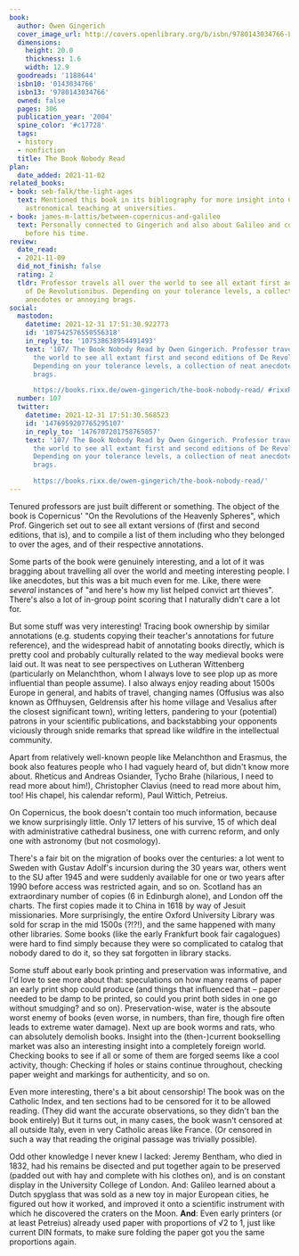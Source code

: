 ```yaml
---
book:
  author: Owen Gingerich
  cover_image_url: http://covers.openlibrary.org/b/isbn/9780143034766-L.jpg
  dimensions:
    height: 20.0
    thickness: 1.6
    width: 12.9
  goodreads: '1188644'
  isbn10: '0143034766'
  isbn13: '9780143034766'
  owned: false
  pages: 306
  publication_year: '2004'
  spine_color: '#c17728'
  tags:
  - history
  - nonfiction
  title: The Book Nobody Read
plan:
  date_added: 2021-11-02
related_books:
- book: seb-falk/the-light-ages
  text: Mentioned this book in its bibliography for more insight into Copernicus and
    astronomical teaching at universities.
- book: james-m-lattis/between-copernicus-and-galileo
  text: Personally connected to Gingerich and also about Galileo and cosmology just
    before his time.
review:
  date_read:
  - 2021-11-09
  did_not_finish: false
  rating: 2
  tldr: Professor travels all over the world to see all extant first and second editions
    of De Revolutionibus. Depending on your tolerance levels, a collection of neat
    anecdotes or annoying brags.
social:
  mastodon:
    datetime: 2021-12-31 17:51:30.922773
    id: '107542576550556318'
    in_reply_to: '107538638954491493'
    text: '107/ The Book Nobody Read by Owen Gingerich. Professor travels all over
      the world to see all extant first and second editions of De Revolutionibus.
      Depending on your tolerance levels, a collection of neat anecdotes or annoying
      brags.

      https://books.rixx.de/owen-gingerich/the-book-nobody-read/ #rixxReads'
  number: 107
  twitter:
    datetime: 2021-12-31 17:51:30.568523
    id: '1476959207765295107'
    in_reply_to: '1476707201758765057'
    text: '107/ The Book Nobody Read by Owen Gingerich. Professor travels all over
      the world to see all extant first and second editions of De Revolutionibus.
      Depending on your tolerance levels, a collection of neat anecdotes or annoying
      brags.

      https://books.rixx.de/owen-gingerich/the-book-nobody-read/'
---
```


Tenured professors are just built different or something. The object of the book is Copernicus' "On the Revolutions of
the Heavenly Spheres", which Prof. Gingerich set out to see all extant versions of (first and second editions, that is),
and to compile a list of them including who they belonged to over the ages, and of their respective annotations.

Some parts of the book were genuinely interesting, and a lot of it was bragging about travelling all over the world and
meeting interesting people. I like anecdotes, but this was a bit much even for me. Like, there were *several* instances
of "and here's how my list helped convict art thieves". There's also a lot of in-group point scoring that I naturally
didn't care a lot for.

But some stuff was very interesting! Tracing book ownership by similar annotations (e.g. students copying their
teacher's annotations for future reference), and the widespread habit of annotating books directly, which is pretty cool
and probably culturally related to the way medieval books were laid out. It was neat to see perspectives on Lutheran
Wittenberg (particularly on Melanchthon, whom I always love to see plop up as more influential than people assume). I
also always enjoy reading about 1500s Europe in general, and habits of travel, changing names (Offusius was also known
as Offhuysen, Geldrensis after his home village and Vesalius after the closest significant town), writing letters,
pandering to your (potential) patrons in your scientific publications, and backstabbing your opponents viciously through
snide remarks that spread like wildfire in the intellectual community.

Apart from relatively well-known people like Melanchthon and Erasmus, the book also features people who I had vaguely
heard of, but didn't know more about. Rheticus and Andreas Osiander, Tycho Brahe (hilarious, I need to read more about
him!), Christopher Clavius (need to read more about him, too! His chapel, his calendar reform), Paul Wittich, Petreius.

On Copernicus, the book doesn't contain too much information, because we know surprisingly little. Only 17 letters of
his survive, 15 of which deal with administrative cathedral business, one with currenc reform, and only one with
astronomy (but not cosmology).

There's a fair bit on the migration of books over the centuries: a lot went to Sweden with Gustav Adolf's incursion
during the 30 years war, others went to the SU after 1945 and were suddenly available for one or two years after 1990
before access was restricted again, and so on. Scotland has an extraordinary number of copies (6 in Edinburgh alone),
and London off the charts. The first copies made it to China in 1618 by way of Jesuit missionaries. More surprisingly,
the entire Oxford University Library was sold for scrap in the mid 1500s (?!?!), and the same happened with many other
libraries. Some books (like the early Frankfurt book fair cagalogues) were hard to find simply because they were so
complicated to catalog that nobody dared to do it, so they sat forgotten in library stacks.

Some stuff about early book printing and preservation was informative, and I'd love to see more about that: speculations
on how many reams of paper an early print shop could produce (and things that influenced that – paper needed to be damp
to be printed, so could you print both sides in one go without smudging? and so on). Preservation-wise, water is the
absoute worst enemy of books (even worse, in numbers, than fire, though fire often leads to extreme water damage). Next
up are book worms and rats, who can absolutely demolish books. Insight into the (then-)current bookselling market was
also an interesting insight into a completely foreign world. Checking books to see if all or some of them are forged
seems like a cool activity, though: Checking if holes or stains continue throughout, checking paper weight and markings
for authenticity, and so on.

Even more interesting, there's a bit about censorship! The book was on the Catholic Index, and ten sections had to be
censored for it to be allowed reading. (They did want the accurate observations, so they didn't ban the book entirely)
But it turns out, in many cases, the book wasn't censored at all outside Italy, even in very Catholic areas like France.
(Or censored in such a way that reading the original passage was trivially possible).

Odd other knowledge I never knew I lacked: Jeremy Bentham, who died in 1832, had his remains be disected and put
together again to be preserved (padded out with hay and complete with his clothes on), and is on constant display in the
University College of London. And: Galileo learned about a Dutch spyglass that was sold as a new toy in major European
cities, he figured out how it worked, and improved it onto a scientific instrument with which he discovered the craters
on the Moon. **And**: Even early printers (or at least Petreius) already used paper with proportions of √2 to 1, just
like current DIN formats, to make sure folding the paper got you the same proportions again.
